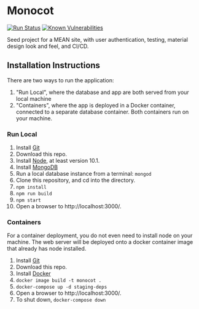 # Monocot

[![Run Status](https://api.shippable.com/projects/5b116041ddd0cc0600eb56b4/badge?branch=master)](https://app.shippable.com/github/danielahedges/monocot)
[![Known Vulnerabilities](https://snyk.io/test/github/danielahedges/monocot/badge.svg)](https://snyk.io/test/github/danielahedges/monocot)

Seed project for a MEAN site, with user authentication, testing, material design
look and feel, and CI/CD.

## Installation Instructions

There are two ways to run the application:

1. "Run Local", where the database and app are both served from your local
   machine
1. "Containers", where the app is deployed in a Docker container, connected to a
   separate database container. Both containers run on your machine.

### Run Local

1. Install [Git](https://git-scm.com/downloads)
1. Download this repo.
1. Install [Node](https://nodejs.org/en/download/), at least version 10.1.
1. Install [MongoDB](https://docs.mongodb.com/manual/installation/)
1. Run a local database instance from a terminal: `mongod`
1. Clone this repository, and cd into the directory.
1. `npm install`
1. `npm run build`
1. `npm start`
1. Open a browser to http://localhost:3000/.

### Containers

For a container deployment, you do not even need to install node on your
machine. The web server will be deployed onto a docker container image that
already has node installed.

1. Install [Git](https://git-scm.com/downloads)
1. Download this repo.
1. Install [Docker](https://docs.docker.com/install/)
1. `docker image build -t monocot .`
1. `docker-compose up -d staging-deps`
1. Open a browser to http://localhost:3000/.
1. To shut down, `docker-compose down`
